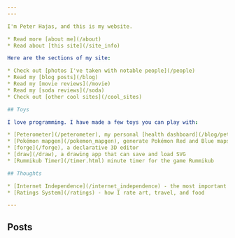 ```yaml
---
---

I'm Peter Hajas, and this is my website.

* Read more [about me](/about) 
* Read about [this site](/site_info)

Here are the sections of my site:

* Check out [photos I've taken with notable people](/people)
* Read my [blog posts](/blog)
* Read my [movie reviews](/movie)
* Read my [soda reviews](/soda)
* Check out [other cool sites](/cool_sites)

## Toys

I love programming. I have made a few toys you can play with:

* [Peterometer](/peterometer), my personal [health dashboard](/blog/peterometer)
* [Pokémon mapgen](/pokemon_mapgen), generate Pokémon Red and Blue maps using [a Markov approach](/blog/pokemon_map_generator)
* [forge](/forge), a declarative 3D editor
* [draw](/draw), a drawing app that can save and load SVG
* [Rummikub Timer](/timer.html) minute timer for the game Rummikub

## Thoughts

* [Internet Independence](/internet_independence) - the most important issue facing netizens today
* [Ratings System](/ratings) - how I rate art, travel, and food

---
```


## Posts
